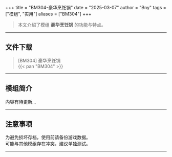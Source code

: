 +++
title = "BM304-豪华烹饪锅"
date = "2025-03-07"
author = "Bny"
tags = ["模组", "实用"]
aliases = ["BM304"]
+++

> 本文介绍了模组 **豪华烹饪锅** 的功能与特点。

---

## 文件下载

> [BM304] 豪华烹饪锅  
{{< pan "BM304" >}}  

---

## 模组简介

>  
内容有待更新...  

---

## 注意事项

>  
为避免损坏存档，使用前请备份游戏数据。  
可能与其他模组存在冲突，建议单独测试。  

---

